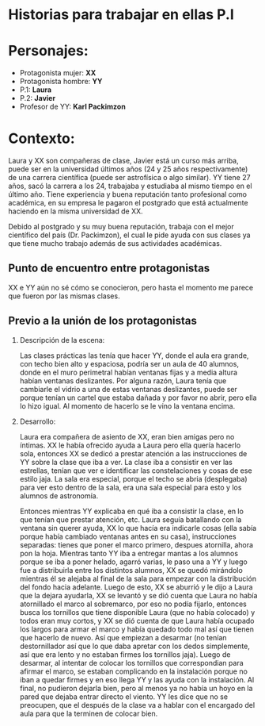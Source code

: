 # Historias para trabajar en ellas P.I

# Personajes:

- Protagonista mujer: **XX**
- Protagonista hombre: **YY**
- P.1: **Laura**
- P.2: **Javier**
- Profesor de YY: **Karl Packimzon**

# Contexto:

Laura y XX son compañeras de clase, Javier está un curso más arriba, puede ser en la universidad últimos años (24 y 25 años respectivamente) de una 
carrera científica (puede ser astrofísica o algo similar). YY tiene 27 años, sacó la carrera a los 24, trabajaba y estudiaba al mismo tiempo en el
último año. Tiene experiencia y buena reputación tanto profesional como académica, en su empresa le pagaron el postgrado que está actualmente
haciendo en la misma universidad de XX. 

Debido al postgrado y su muy buena reputación, trabaja con el mejor científico del país (Dr. Packimzon), el cual le pide ayuda con sus clases ya que
tiene mucho trabajo además de sus actividades académicas.

## Punto de encuentro entre protagonistas

XX e YY aún no sé cómo se conocieron, pero hasta el momento me parece que fueron por las mismas clases.

## Previo a la unión de los protagonistas

1. Descripción de la escena:

   Las clases prácticas las tenía que hacer YY, donde el aula era grande, con techo bien alto y espaciosa, podría ser un aula de 40 alumnos, donde 
   en el muro perimetral habían ventanas fijas y a media altura habían ventanas deslizantes. Por alguna razón, Laura tenía que cambiarle el vidrio
   a una de estas ventanas deslizantes, puede ser porque tenían un cartel que estaba dañada y por favor no abrir, pero ella lo hizo igual. Al 
   momento de hacerlo se le vino la ventana encima.
   
2. Desarrollo:

   Laura era compañera de asiento de XX, eran bien amigas pero no íntimas. XX le había ofrecido ayuda a Laura pero ella quería hacerlo sola, 
   entonces XX se dedicó a prestar atención a las instrucciones de YY sobre la clase que iba a ver. La clase iba a consistir en ver las estrellas,
   tenían que ver e identificar las constelaciones y cosas de ese estilo jaja. La sala era especial, porque el techo se abria (desplegaba) para ver
   esto dentro de la sala, era una sala especial para esto y los alumnos de astronomía. 
   
   Entonces mientras YY explicaba en qué iba a consistir la clase, en lo que tenían que prestar atención, etc. Laura seguía batallando con la 
   ventana sin querer ayuda, XX lo que hacía era indicarle cosas (ella sabía porque había cambiado ventanas antes en su casa), instrucciones 
   separadas: tienes que poner el marco primero, despues atornilla, ahora pon la hoja. Mientras tanto  YY iba a entregar mantas a los alumnos porque 
   se iba a poner helado, agarró varias, le paso una a YY y luego fue a distribuirla entre los distintos alumnos, XX se quedó mirándolo mientras él 
   se alejaba al final de la sala para empezar con la distribución del fondo hacia adelante. Luego de esto, XX se aburrió y le dijo a Laura que la 
   dejara ayudarla, XX se levantó y se dió cuenta que Laura no había atornillado el marco al sobremarco, por eso no podía fijarlo, entonces busca
   los tornillos que tiene disponible Laura (que no había colocado) y todos eran muy cortos, y XX se dió cuenta de que Laura había ocupado los largos
   para armar el marco y había quedado todo mal así que tienen que hacerlo de nuevo. Así que empiezan a desarmar (no tenían destornillador así que
   lo que daba apretar con los dedos simplemente, así que era lento y no estaban firmes los tornillos jaja). Luego de desarmar, al intentar de 
   colocar los tornillos que correspondian para afirmar el marco, se estaban complicando en la instalación porque no iban a quedar firmes y en eso
   llega YY y las ayuda con la instalación. Al final, no pudieron dejarla bien, pero al menos ya no había un hoyo en la pared que dejaba entrar 
   directo el viento. YY les dice que no se preocupen, que el después de la clase va a hablar con el encargado del aula para que la terminen de 
   colocar bien.
